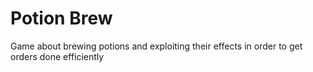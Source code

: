 # Potion Brew
Game about brewing potions and exploiting their effects in order to get orders done efficiently
